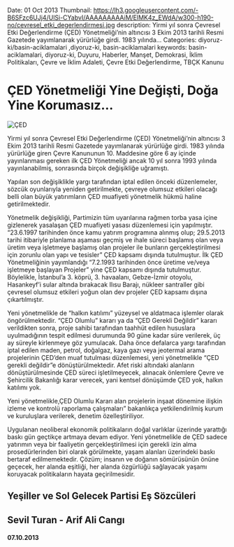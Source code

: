 Date: 01 Oct 2013
Thumbnail: https://lh3.googleusercontent.com/-B6SFzc6UJj4/UlSi-CYabvI/AAAAAAAAAiM/ElMK4z_EWdA/w300-h190-no/cevresel_etki_degerlendirmesi.jpg
description: Yirmi yıl sonra Çevresel Etki Değerlendirme (ÇED) Yönetmeliği’nin altıncısı 3 Ekim 2013 tarihli Resmi Gazetede yayımlanarak yürürlüğe girdi. 1983 yılında...
Categories: diyoruz-ki/basin-aciklamalari ,diyoruz-ki, basin-aciklamalari
keywords: basin-aciklamalari, diyoruz-ki, Duyuru, Haberler, Manşet, Demokrasi, İklim Politikaları, Çevre ve İklim Adaleti, Çevre Etki Değerlendirme, TBÇK Kanunu

# ÇED Yönetmeliği Yine Değişti, Doğa Yine Korumasız…

![ÇED](https://lh3.googleusercontent.com/-B6SFzc6UJj4/UlSi-CYabvI/AAAAAAAAAiM/ElMK4z_EWdA/w300-h190-no/cevresel_etki_degerlendirmesi.jpg)

Yirmi yıl sonra Çevresel Etki Değerlendirme (ÇED) Yönetmeliği’nin altıncısı 3 Ekim 2013 tarihli Resmi Gazetede yayımlanarak yürürlüğe girdi. 1983 yılında yürürlüğe giren Çevre Kanununun 10. Maddesine göre 6 ay içinde yayınlanması gereken ilk ÇED Yönetmeliği ancak 10 yıl sonra 1993 yılında yayınlanabilmiş, sonrasında birçok değişikliğe uğramıştı.

Yapılan son değişiklikle yargı tarafından iptal edilen önceki düzenlemeler, sözcük oyunlarıyla yeniden getirilmekte, çevreye olumsuz etkileri olacağı belli olan büyük yatırımların ÇED muafiyeti yönetmelik hükmü haline getirilmektedir.

Yönetmelik değişikliği, Partimizin tüm uyarılarına rağmen torba yasa içine gizlenerek yasalaşan ÇED muafiyeti yasası düzenlemesi için yapılmıştır. “23.6.1997 tarihinden önce kamu yatırım programına alınmış olup; 29.5.2013 tarihi itibariyle planlama aşaması geçmiş ve ihale süreci başlamış olan veya üretim veya işletmeye başlamış olan projeler ile bunların gerçekleştirilmesi için zorunlu olan yapı ve tesisler” ÇED kapsamı dışında tutulmuştur.  İlk ÇED Yönetmeliğinin yayımlandığı “7.2.1993 tarihinden önce üretime ve/veya işletmeye başlayan Projeler” yine ÇED kapsamı dışında tutulmuştur. Böylelikle, İstanbul’a 3. köprü, 3. havaalanı, Gebze-İzmir otoyolu, Hasankeyf’i sular altında bırakacak Ilısu Barajı, nükleer santraller gibi çevresel olumsuz etkileri yoğun olan dev projeler ÇED kapsamı dışına çıkartılmıştır.

Yeni yönetmelikle de “halkın katılımı” yüzeysel ve aldatmaca işlemler olarak öngörülmektedir.  “ÇED Olumlu” kararı ya da “ÇED Gerekli Değildir” kararı verildikten sonra, proje sahibi tarafından taahhüt edilen hususlara uyulmadığının tespit edilmesi durumunda 90 güne kadar süre verilerek, üç ay süreyle kirlenmeye göz yumulacak. Daha önce defalarca yargı tarafından iptal edilen maden, petrol, doğalgaz, kaya gazı veya jeotermal arama projelerinin ÇED’den muaf tutulması düzenlemesi, yeni yönetmelikle “ÇED gerekli değildir”e dönüştürülmektedir. Afet riski altındaki alanların dönüştürülmesinde ÇED süreci işletilmeyecek, alınacak önlemlere Çevre ve Şehircilik Bakanlığı karar verecek, yani kentsel dönüşümde ÇED yok, halkın katılımı yok.

Yeni yönetmelikle,ÇED Olumlu Kararı alan projelerin inşaat dönemine ilişkin izleme ve kontrolü raporlama çalışmaları” bakanlıkça yetkilendirilmiş kurum ve kuruluşlara verilerek, denetim özelleştiriliyor.

Uygulanan neoliberal ekonomik politikaların doğal varlıklar üzerinde yarattığı baskı gün geçtikçe artmaya devam ediyor. Yeni yönetmelikle de ÇED sadece yatırımın veya bir faaliyetin gerçekleştirilmesi için gerekli izin alma prosedürlerinden biri olarak görülmekte, yaşam alanları üzerindeki baskı bertaraf edilmemektedir. Çözüm; insanın ve doğanın sömürüsünün önüne geçecek, her alanda eşitliği, her alanda özgürlüğü sağlayacak yaşamı koruyacak politikaların hayata geçirilmesidir.


## Yeşiller ve Sol Gelecek Partisi Eş Sözcüleri
## Sevil Turan - Arif Ali Cangı
#### 07.10.2013
